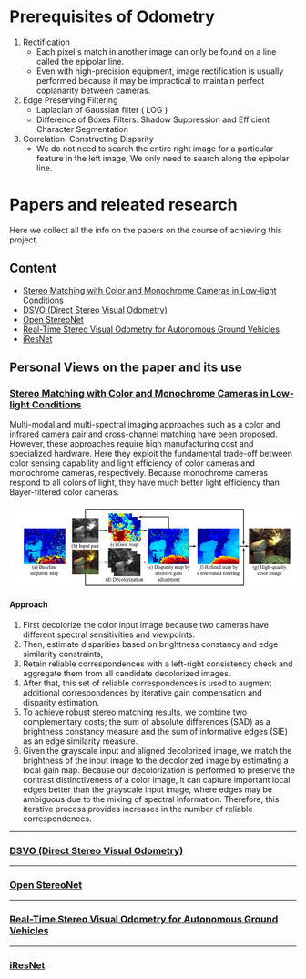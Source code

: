 # Prerequisites of Odometry

1. Rectification 
    * Each pixel's match in another image can only be found on a line called the epipolar line.
    * Even with high-precision equipment, image rectification is usually performed because it may be impractical to maintain perfect coplanarity between cameras.
2. Edge Preserving Filtering
    * Laplacian of Gaussian filter ( LOG ) 
    * Difference of Boxes Filters: Shadow Suppression and Efficient Character Segmentation
3. Correlation: Constructing Disparity
    * We do not need to search the entire right image for a particular feature in the left image, We only need to search along the epipolar line.

# Papers and releated research 

Here we collect all the info on the papers on the course of achieving this project.

## Content

- [Stereo Matching with Color and Monochrome Cameras in Low-light Conditions](#stereo-matching-with-color-and-monochrome-cameras-in-low-light-conditions)
- [DSVO (Direct Stereo Visual Odometry)](#dsvo-direct-stereo-visual-odometry)
- [Open StereoNet](#open-stereonet)
- [Real-Time Stereo Visual Odometry for Autonomous Ground Vehicles](#real-time-stereo-visual-odometry-for-autonomous-ground-vehicles)
- [iResNet](#iresnet)

## Personal Views on the paper and its use

### [Stereo Matching with Color and Monochrome Cameras in Low-light Conditions](https://sunghoonim.github.io/assets/paper/CVPR16_RGBW.pdf)

Multi-modal and multi-spectral imaging approaches such as a color and infrared camera pair and cross-channel matching have been proposed. However, these approaches require high manufacturing cost and specialized hardware.
Here they exploit the fundamental trade-off between color sensing capability and light efficiency of color cameras and monochrome cameras, respectively. Because monochrome cameras respond to all colors of light, they have much better light efficiency than Bayer-filtered color cameras.

![Stereo Matching with Color and Monochrome Cameras in Low-light Conditions](images/Monochrome.png)

#### Approach
1. First decolorize the color input image because two cameras have different spectral sensitivities and viewpoints.
2. Then, estimate disparities based on brightness constancy and edge similarity constraints,
3. Retain reliable correspondences with a left-right consistency check and aggregate them from all candidate decolorized images.
4. After that, this set of reliable correspondences is used to augment additional correspondences by iterative gain compensation and disparity estimation.
5. To achieve robust stereo matching results, we combine two complementary costs; the sum of absolute differences (SAD) as a brightness constancy measure and the sum of informative edges (SIE) as an edge similarity measure.
6. Given the grayscale input and aligned decolorized image, we match the brightness of the input image to the decolorized image by estimating a local gain map. Because our decolorization is performed to preserve the contrast distinctiveness of a color image, it can capture important local edges better than the grayscale input image, where edges may be ambiguous due to the mixing of spectral information. Therefore, this iterative process provides increases in the number of reliable correspondences.

-------
### [DSVO (Direct Stereo Visual Odometry)](https://arxiv.org/pdf/1810.03963.pdf)

-------
### [Open StereoNet](https://arxiv.org/pdf/1808.03959v1.pdf)

-------
### [Real-Time Stereo Visual Odometry for Autonomous Ground Vehicles](https://www-robotics.jpl.nasa.gov/publications/Andrew_Howard/howard_iros08_visodom.pdf)

-------
### [iResNet](https://arxiv.org/pdf/1712.01039.pdf)
